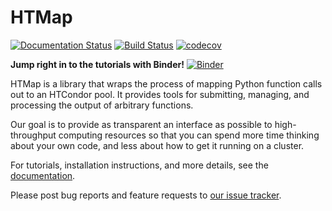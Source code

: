 # HTMap

[![Documentation Status](https://readthedocs.org/projects/htmap/badge/?version=latest)](https://htmap.readthedocs.io/en/latest/?badge=latest)
[![Build Status](https://travis-ci.org/htcondor/htmap.svg?branch=master)](https://travis-ci.org/htcondor/htmap)
[![codecov](https://codecov.io/gh/htcondor/htmap/branch/master/graph/badge.svg)](https://codecov.io/gh/htcondor/htmap)

**Jump right in to the tutorials with Binder!** 
[![Binder](https://mybinder.org/badge_logo.svg)](https://mybinder.org/v2/gh/htcondor/htmap/master?urlpath=lab/tree/tutorials/first-steps.ipynb)

HTMap is a library that wraps the process of mapping Python function calls out 
to an HTCondor pool.
It provides tools for submitting, managing, and processing the output of 
arbitrary functions.

Our goal is to provide as transparent an interface as possible to 
high-throughput computing resources so that you can spend more time thinking 
about your own code, and less about how to get it running on a cluster.

For tutorials, installation instructions, and more details, see the 
[documentation](https://htmap.readthedocs.io/en/latest/).

Please post bug reports and feature requests to 
[our issue tracker](https://github.com/htcondor/htmap/issues).

